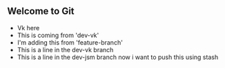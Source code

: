 ## Welcome to Git

- Vk here
- This is coming from 'dev-vk'
- I'm adding this from 'feature-branch'
- This is a line in the dev-vk branch
- This is a line in the dev-jsm branch now i want to push this using stash